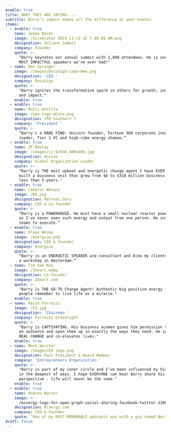 ```yaml
---
enable: true
title: WHAT THEY ARE SAYING....
subtitle: Barry’s impact makes all the difference at your events.
items:
  - enable: true
    name: Jenma Bardi
    image: /Screenshot 2024-11-13 at 7.48.04 AM.png
    designation: Volcano Summit
    company: Founder
    quote: >-
      “Barry keynotes our annual summit with 1,800 attendees. He is one of the
      MOST IMPACTFUL speakers we've ever had!" 
  - name: Dan Springer
    image: /images/DocuSign-Logo-New.png
    designation: 'CEO '
    company: DocuSign
    quote: >-
      "Barry ignites the transformative spark in others for growth, innovation
      and impact."
    enable: true
  - enable: true
    name: Matti Anttila
    image: /ypo-logo-white.png
    designation: YPO Southern 7
    company: 'President '
    quote: >-
      “Barry's a RARE FIND: Unicorn founder, Fortune 500 corporate innovation
      leader, Tier 1 VC and high-vibe energy shaman.”
  - enable: true
    name: JP Bewley
    image: /images/iz-9z93H_400x400.jpg
    designation: Acxiom
    company: Global Organization Leader
    quote: >-
      “Barry is THE most upbeat and energetic change agent I have EVER met. He
      built a business unit that grew from $0 to $318 million business unit in
      less than 5-years." 
  - enable: true
    name: Cameron Wenaus
    image: /RG.png
    designation: Retreat.Guru
    company: CEO & Co-founder
    quote: >-
      “Barry is a POWERHOUSE. He must have a small nuclear reactor powering him,
      as I've never seen such energy and output from one person. He inspires
      teams to execute.”
  - enable: true
    name: Klaas Weima
    image: /energize.png
    designation: CEO & Founder
    company: Energize
    quote: >-
      “Barry is an ENERGETIC SPEAKER and consultant and blew my clients away at
      a workshop in Amsterdam.”
  - name: Tim Sae Koo
    image: /1heart.webp
    designation: Co-founder
    company: 1heart.com
    quote: >-
      "Barry is THE GO-TO Change Agent! Authentic big positive energy + helps
      people remember to live life as a miracle."
    enable: true
  - name: Keith Ferrazzi
    image: /FG.jpg
    designation: 'Chairman '
    company: Ferrazzi Greenlight
    quote: >-
      "Barry is CAPTIVATING. His business acumen gives him permission to stretch
      an audience and open them up in exactly the ways they need. He ignites
      REAL CHANGE and co-elevates lives."
    enable: true
  - name: Mark Worster
    image: /images/EO logo.png
    designation: Past President & Board Member
    company: 'Entrepreneurs Organization '
    quote: >-
      "Barry is part of my inner circle and I've been influenced by his message
      in the deepest of ways. I hope EVERYONE can hear Barry share his story and
      perspective - life will never be the same."
    enable: true
  - enable: true
    name: Andrew Warner
    image: >-
      /mixergy-logo-for-open-graph-social-sharing-facebook-twitter-1200x630-1.png
    designation: Mixergy.com
    company: CEO & Founder
    quote: “One of my MOST MEMORABLE podcasts was with a guy named Barry Stamos."
draft: false
---
```

